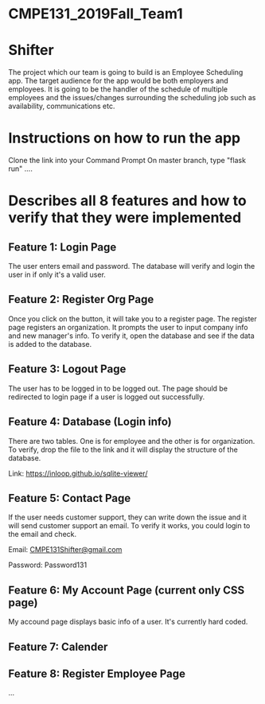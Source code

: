 # CMPE131_2019Fall_Team1
# Shifter 
The project which our team is going to build is an Employee Scheduling app. The target audience for the app would be both employers and employees. It is going to be the handler of the schedule of multiple employees and the issues/changes surrounding the scheduling job such as availability, communications etc.
# Instructions on how to run the app
Clone the link into your Command Prompt 
On master branch, type "flask run"
....
#  Describes all 8 features and how to verify that they were implemented
## Feature 1: Login Page

The user enters email and password. The database will verify and login the user in if only it's a valid user.

## Feature 2: Register Org Page

Once you click on the button, it will take you to a register page. The register page registers an organization. It prompts the user to input company info and new manager's info. To verify it, open the database and see if the data is added to the database. 

## Feature 3: Logout Page

The user has to be logged in to be logged out. The page should be redirected to login page if a user is logged out successfully.

## Feature 4: Database (Login info)

There are two tables. One is for employee and the other is for organization. To verify, drop the file to the link and it will display the structure of the database.

Link: https://inloop.github.io/sqlite-viewer/

## Feature 5: Contact Page 

If the user needs customer support, they can write down the issue and it will send customer support an email. To verify it works, you could login to the email and check.

Email: CMPE131Shifter@gmail.com

Password: Password131

## Feature 6: My Account Page (current only CSS page)

My accound page displays basic info of a user. It's currently hard coded.

## Feature 7: Calender

## Feature 8: Register Employee Page


...
